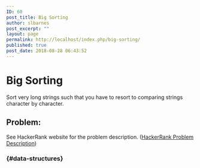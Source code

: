 ```yaml
---
ID: 60
post_title: Big Sorting
author: slbarnes
post_excerpt: ""
layout: page
permalink: http://localhost/index.php/big-sorting/
published: true
post_date: 2018-08-28 06:43:52
---
```

# Big Sorting

Sort very long strings such that you have to resort to comparing strings character by character.

## Problem:

See HackerRank website for the problem description. (<a href="https://www.hackerrank.com/challenges/big-sorting/problem?h_r=internal-search" target="_blank" rel="noopener">HackerRank Problem Description</a>)

###  {#data-structures}